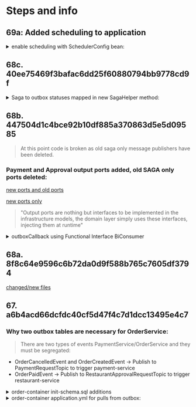 # Steps and info

## 69a: Added scheduling to application

<details>

<summary>
enable scheduling with SchedulerConfig bean:
</summary>

```java
   /**
 * Configuration bean created that enables scheduling in application
 */
@Configuration
@EnableScheduling
public class SchedulerConfig {

```


</details>

## 68c.  40ee75469f3bafac6dd25f60880794bb9778cd9f

<details>
<summary>Saga to outbox statuses mapped in new SagaHelper method:</summary>

```javascript
      SagaStatus orderStatusToSagaStatus(OrderStatus orderStatus) {
    switch( orderStatus ) {
        case PAID ->  {return SagaStatus.PROCESSING;}
        case APPROVED -> {return SagaStatus.SUCCEEDED;}
        case CANCELLING -> {return SagaStatus.COMPENSATING;}
        case CANCELLED -> {return SagaStatus.COMPENSATED;}
        default -> {return SagaStatus.STARTED;} // PENDING
    }
}
```
</details>

## 68b.  447504d1c4bce92b10df885a370863d5e5d09585

> At this point code is broken as old saga only message publishers have been deleted.
> 
### Payment and Approval output ports added, old SAGA only ports deleted:
[new ports and old ports](https://imgur.com/wywotYN.png)

[new ports only](https://imgur.com/DjJ4fdj.png)
> "Output ports are nothing but interfaces to be implemented in the infrastructure models, the domain layer simply uses these interfaces, injecting them at runtime"

<details>
<summary>outboxCallback using Functional Interface BiConsumer</summary>

### Biconsumer accepts two generic type params and returns nothing
> It will be implemented in a method that returns void, this method definition will be passed to and called by the publish
> method this will enable update of outbox status as FAILED or COMPLETED based on the result of the publish operation.
> Only when status from Kafka producers asynch sent method is known will this be able to be set.


```java
public interface PaymentRequestMessagePublisher {

void publish(OrderPaymentOutboxMessage orderPaymentOutboxMessage, BiConsumer<OrderPaymentOutboxMessage,
OutboxStatus> outboxCallback);
}
```
</details>

## 68a. 8f8c64e9596c6b72da0d9f588b765c7605df3794 
[changed/new files](https://imgur.com/ondpYmZ.png)
## 67.      a6b4acd66dcfdc40cf5d47f4c7d1dcc13495e4c7
### Why two outbox tables are necessary for OrderService:
> There are two types of events PaymentService/OrderService and they must be segregated:
- OrderCancelledEvent and OrderCreatedEvent -> Publish to PaymentRequestTopic to trigger payment-service
- OrderPaidEvent -> Publish to RestaurantApprovalRequestTopic to trigger restaurant-service

<details>
<summary>order-container init-schema.sql additions</summary>

### init of new tables, indexes and enums

```postgresql
     DROP TYPE IF EXISTS saga_status;
CREATE TYPE saga_status AS ENUM ('STARTED', 'FAILED', 'SUCCEEDED', 'PROCESSING', 'COMPENSATING', 'COMPENSATED');

DROP TYPE IF EXISTS outbox_status;
CREATE TYPE outbox_status AS ENUM ('STARTED', 'COMPLETED', 'FAILED');

DROP TABLE IF EXISTS "order".payment_outbox CASCADE;

-- 
CREATE TABLE "order".payment_outbox
(
    id uuid NOT NULL,
    saga_id uuid NOT NULL,
    created_at TIMESTAMP WITH TIME ZONE NOT NULL,
    processed_at TIMESTAMP WITH TIME ZONE,
    -- String to hold the saga type eg. order-processing
    type character varying COLLATE pg_catalog."default" NOT NULL,
    -- event objects serialized to json for persisting in outbox table then deserialized on consumer side
    payload jsonb NOT NULL,
    outbox_status outbox_status NOT NULL,
    saga_status saga_status NOT NULL,
    order_status order_status NOT NULL,
    -- used for optimisti locking
    version integer NOT NULL,
    CONSTRAINT payment_outbox_pkey PRIMARY KEY (id)
);


CREATE INDEX "payment_outbox_saga_status"
    ON "order".payment_outbox
    (type, outbox_status, saga_status); -- querying outbox table using these fields so Indexed

CREATE UNIQUE INDEX "payment_outbox_saga_id"
    ON "order".payment_outbox
    (type, saga_id, saga_status); --saga of any type must only be in a single status at any given time.

DROP TABLE IF EXISTS "order".restaurant_approval_outbox CASCADE;

CREATE TABLE "order".restaurant_approval_outbox
(
    id uuid NOT NULL,
    saga_id uuid NOT NULL,
    created_at TIMESTAMP WITH TIME ZONE NOT NULL,
    processed_at TIMESTAMP WITH TIME ZONE,
    type character varying COLLATE pg_catalog."default" NOT NULL,
    payload jsonb NOT NULL,
    outbox_status outbox_status NOT NULL,
    saga_status saga_status NOT NULL,
    order_status order_status NOT NULL,
    version integer NOT NULL,
    CONSTRAINT restaurant_approval_outbox_pkey PRIMARY KEY (id)
);

CREATE INDEX "restaurant_approval_outbox_saga_status"
    ON "order".restaurant_approval_outbox
    (type, outbox_status, saga_status);

CREATE UNIQUE INDEX "restaurant_approval_outbox_saga_id"
    ON "order".restaurant_approval_outbox
    (type, saga_id, saga_status);

```
</details>

<details>
<summary>order-container application.yml for pulls from outbox:</summary>

> Ideally this should be no longer than 2000 dependent on the time required for transaction

```yaml
  outbox-scheduler-fixed-rate: 10000
  outbox-scheduler-initial-delay: 10000
```
</details>